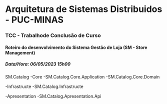 # Arquitetura de Sistemas Distribuidos - PUC-MINAS

### TCC - Trabalhode Conclusão de Curso

#### Roteiro do desenvolvimento do Sistema Gestão de Loja (SM - Store Management)

##### Data/Hora: 06/05/2023 15h00

SM.Catalog
-Core
-SM.Catalog.Core.Application
-SM.Catalog.Core.Domain

-Infrastructe
-SM.Catalog.Infrastructe

-Apresentation
-SM.Catalog.Apresentation.Api
